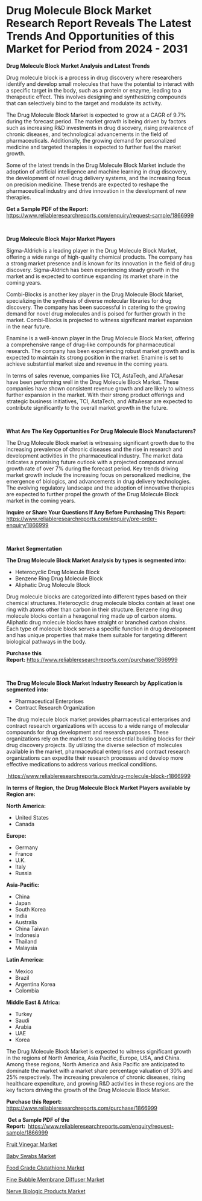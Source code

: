 <p><h1>Drug Molecule Block Market Research Report Reveals The Latest Trends And Opportunities of this Market for Period from 2024 - 2031</h1></p><p><strong>Drug Molecule Block Market Analysis and Latest Trends</strong></p>
<p><p>Drug molecule block is a process in drug discovery where researchers identify and develop small molecules that have the potential to interact with a specific target in the body, such as a protein or enzyme, leading to a therapeutic effect. This involves designing and synthesizing compounds that can selectively bind to the target and modulate its activity.</p><p>The Drug Molecule Block Market is expected to grow at a CAGR of 9.7% during the forecast period. The market growth is being driven by factors such as increasing R&D investments in drug discovery, rising prevalence of chronic diseases, and technological advancements in the field of pharmaceuticals. Additionally, the growing demand for personalized medicine and targeted therapies is expected to further fuel the market growth.</p><p>Some of the latest trends in the Drug Molecule Block Market include the adoption of artificial intelligence and machine learning in drug discovery, the development of novel drug delivery systems, and the increasing focus on precision medicine. These trends are expected to reshape the pharmaceutical industry and drive innovation in the development of new therapies.</p></p>
<p><strong>Get a Sample PDF of the Report:&nbsp;</strong> <a href="https://www.reliableresearchreports.com/enquiry/request-sample/1866999">https://www.reliableresearchreports.com/enquiry/request-sample/1866999</a></p>
<p>&nbsp;</p>
<p><strong>Drug Molecule Block Major Market Players</strong></p>
<p><p>Sigma-Aldrich is a leading player in the Drug Molecule Block Market, offering a wide range of high-quality chemical products. The company has a strong market presence and is known for its innovation in the field of drug discovery. Sigma-Aldrich has been experiencing steady growth in the market and is expected to continue expanding its market share in the coming years.</p><p>Combi-Blocks is another key player in the Drug Molecule Block Market, specializing in the synthesis of diverse molecular libraries for drug discovery. The company has been successful in catering to the growing demand for novel drug molecules and is poised for further growth in the market. Combi-Blocks is projected to witness significant market expansion in the near future.</p><p>Enamine is a well-known player in the Drug Molecule Block Market, offering a comprehensive range of drug-like compounds for pharmaceutical research. The company has been experiencing robust market growth and is expected to maintain its strong position in the market. Enamine is set to achieve substantial market size and revenue in the coming years.</p><p>In terms of sales revenue, companies like TCI, AstaTech, and AlfaAesar have been performing well in the Drug Molecule Block Market. These companies have shown consistent revenue growth and are likely to witness further expansion in the market. With their strong product offerings and strategic business initiatives, TCI, AstaTech, and AlfaAesar are expected to contribute significantly to the overall market growth in the future.</p></p>
<p>&nbsp;</p>
<p><strong>What Are The Key Opportunities For Drug Molecule Block Manufacturers?</strong></p>
<p><p>The Drug Molecule Block market is witnessing significant growth due to the increasing prevalence of chronic diseases and the rise in research and development activities in the pharmaceutical industry. The market data indicates a promising future outlook with a projected compound annual growth rate of over 7% during the forecast period. Key trends driving market growth include the increasing focus on personalized medicine, the emergence of biologics, and advancements in drug delivery technologies. The evolving regulatory landscape and the adoption of innovative therapies are expected to further propel the growth of the Drug Molecule Block market in the coming years.</p></p>
<p><strong>Inquire or Share Your Questions If Any Before Purchasing This Report:</strong> <a href="https://www.reliableresearchreports.com/enquiry/pre-order-enquiry/1866999">https://www.reliableresearchreports.com/enquiry/pre-order-enquiry/1866999</a></p>
<p>&nbsp;</p>
<p><strong>Market Segmentation</strong></p>
<p><strong>The Drug Molecule Block Market Analysis by types is segmented into:</strong></p>
<p><ul><li>Heterocyclic Drug Molecule Block</li><li>Benzene Ring Drug Molecule Block</li><li>Aliphatic Drug Molecule Block</li></ul></p>
<p><p>Drug molecule blocks are categorized into different types based on their chemical structures. Heterocyclic drug molecule blocks contain at least one ring with atoms other than carbon in their structure. Benzene ring drug molecule blocks contain a hexagonal ring made up of carbon atoms. Aliphatic drug molecule blocks have straight or branched carbon chains. Each type of molecule block serves a specific function in drug development and has unique properties that make them suitable for targeting different biological pathways in the body.</p></p>
<p><strong>Purchase this Report:&nbsp;</strong><a href="https://www.reliableresearchreports.com/purchase/1866999">https://www.reliableresearchreports.com/purchase/1866999</a></p>
<p>&nbsp;</p>
<p><strong>The Drug Molecule Block Market Industry Research by Application is segmented into:</strong></p>
<p><ul><li>Pharmaceutical Enterprises</li><li>Contract Research Organization</li></ul></p>
<p><p>The drug molecule block market provides pharmaceutical enterprises and contract research organizations with access to a wide range of molecular compounds for drug development and research purposes. These organizations rely on the market to source essential building blocks for their drug discovery projects. By utilizing the diverse selection of molecules available in the market, pharmaceutical enterprises and contract research organizations can expedite their research processes and develop more effective medications to address various medical conditions.</p></p>
<p><a href="https://www.reliableresearchreports.com/drug-molecule-block-r1866999">&nbsp;https://www.reliableresearchreports.com/drug-molecule-block-r1866999</a></p>
<p><strong>In terms of Region, the Drug Molecule Block Market Players available by Region are:</strong></p>
<p>
    <p> <strong> North America: </strong>
        <ul>
            <li>United States</li>
            <li>Canada</li>
        </ul>
        </p> 
    <p> <strong> Europe: </strong>
        <ul>
            <li>Germany</li>
            <li>France</li>
            <li>U.K.</li>
            <li>Italy</li>
            <li>Russia</li>
        </ul>
        </p> 
    <p> <strong> Asia-Pacific: </strong>
        <ul>
            <li>China</li>
            <li>Japan</li>
            <li>South Korea</li>
            <li>India</li>
            <li>Australia</li>
            <li>China Taiwan</li>
            <li>Indonesia</li>
            <li>Thailand</li>
            <li>Malaysia</li>
        </ul>
        </p> 
    <p> <strong> Latin America: </strong>
        <ul>
            <li>Mexico</li>
            <li>Brazil</li>
            <li>Argentina Korea</li>
            <li>Colombia</li>
        </ul>
        </p> 
    <p> <strong> Middle East & Africa: </strong>
        <ul>
            <li>Turkey</li>
            <li>Saudi</li>
            <li>Arabia</li>
            <li>UAE</li>
            <li>Korea</li>
        </ul>
    </p>
    </p>
<p><p>The Drug Molecule Block Market is expected to witness significant growth in the regions of North America, Asia Pacific, Europe, USA, and China. Among these regions, North America and Asia Pacific are anticipated to dominate the market with a market share percentage valuation of 30% and 25% respectively. The increasing prevalence of chronic diseases, rising healthcare expenditure, and growing R&D activities in these regions are the key factors driving the growth of the Drug Molecule Block Market.</p></p>
<p><strong>Purchase this Report: </strong><a href="https://www.reliableresearchreports.com/purchase/1866999">https://www.reliableresearchreports.com/purchase/1866999</a></p>
<p>&nbsp;<strong>Get a Sample PDF of the Report:&nbsp;&nbsp;</strong><a href="https://www.reliableresearchreports.com/enquiry/request-sample/1866999">https://www.reliableresearchreports.com/enquiry/request-sample/1866999</a></p>
<p><strong></strong></p>
<p><p><a href="https://www.linkedin.com/pulse/global-fruit-vinegar-market-share-growth-opportunities-4eh0f?trackingId=lwUoRJMGT7%2BBBpxkLxTV0w%3D%3D">Fruit Vinegar Market</a></p><p><a href="https://www.linkedin.com/pulse/navigating-global-baby-swabs-market-landscape-trends-forecasts-sxs4f?trackingId=zG6P4nvIRWSfn5wI9FdOOw%3D%3D">Baby Swabs Market</a></p><p><a href="https://github.com/LarryPearsongXXfvf/Market-Research-Report-List-1/blob/main/food-grade-glutathione-market.md">Food Grade Glutathione Market</a></p><p><a href="https://www.linkedin.com/pulse/fine-bubble-membrane-diffuser-market-size-segmentation-trends-z4avf?trackingId=QDf6xl3zRVm9Del%2FxgcdAw%3D%3D">Fine Bubble Membrane Diffuser Market</a></p><p><a href="https://github.com/hrhzhypq19/Market-Research-Report-List-1/blob/main/nerve-biologic-products-market.md">Nerve Biologic Products Market</a></p></p>